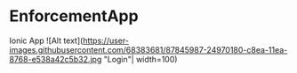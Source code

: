 # EnforcementApp
Ionic App
![Alt text](https://user-images.githubusercontent.com/68383681/87845987-24970180-c8ea-11ea-8768-e538a42c5b32.jpg "Login"| width=100)
